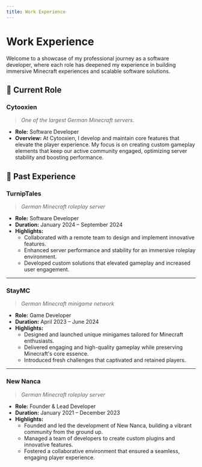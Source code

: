 ```yaml
---
title: Work Experience
---
```


# Work Experience

Welcome to a showcase of my professional journey as a software developer, where each role has deepened my experience in building immersive Minecraft experiences and scalable software solutions.

## 🚀 Current Role

### Cytooxien
> *One of the largest German Minecraft servers.*

- **Role:** Software Developer
- **Overview:** At Cytooxien, I develop and maintain core features that elevate the player experience. My focus is on creating custom gameplay elements that keep our active community engaged, optimizing server stability and boosting performance.

## 💼 Past Experience

### TurnipTales
> *German Minecraft roleplay server*

- **Role:** Software Developer
- **Duration:** January 2024 – September 2024
- **Highlights:**
    - Collaborated with a remote team to design and implement innovative features.
    - Enhanced server performance and stability for an immersive roleplay environment.
    - Developed custom solutions that elevated gameplay and increased user engagement.

---

### StayMC
> *German Minecraft minigame network*

- **Role:** Game Developer
- **Duration:** April 2023 – June 2024
- **Highlights:**
    - Designed and launched unique minigames tailored for Minecraft enthusiasts.
    - Delivered engaging and high-quality gameplay while preserving Minecraft's core essence.
    - Introduced fresh challenges that captivated and retained players.

---

### New Nanca
> *German Minecraft roleplay server*

- **Role:** Founder & Lead Developer
- **Duration:** January 2021 – December 2023
- **Highlights:**
    - Founded and led the development of New Nanca, building a vibrant community from the ground up.
    - Managed a team of developers to create custom plugins and innovative features.
    - Fostered a collaborative environment that ensured a seamless, engaging player experience.
